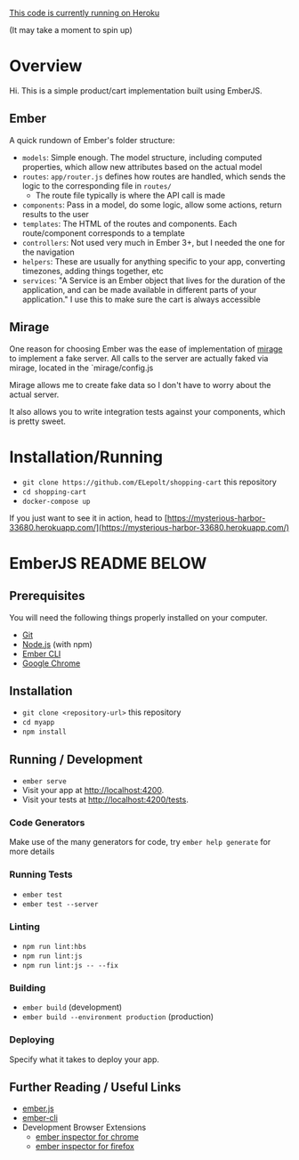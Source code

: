[This code is currently running on Heroku](https://mysterious-harbor-33680.herokuapp.com/)

(It may take a moment to spin up)

# Overview
Hi. This is a simple product/cart implementation built using EmberJS.

## Ember

A quick rundown of Ember's folder structure:

* `models`: Simple enough. The model structure, including computed properties, which allow new attributes based on the actual model
* `routes`: `app/router.js` defines how routes are handled, which sends the logic to the corresponding file in `routes/`
  * The route file typically is where the API call is made
* `components`: Pass in a model, do some logic, allow some actions, return results to the user
* `templates`: The HTML of the routes and components. Each route/component corresponds to a template
* `controllers`: Not used very much in Ember 3+, but I needed the one for the navigation
* `helpers`: These are usually for anything specific to your app, converting timezones, adding things together, etc
* `services`: "A Service is an Ember object that lives for the duration of the application, and can be made available in different parts of your application." I use this to make sure the cart is always accessible

## Mirage

One reason for choosing Ember was the ease of implementation of [mirage](https://www.ember-cli-mirage.com/docs/getting-started/what-is-mirage) to implement a fake server. All calls to the server are actually faked via mirage, located in the `mirage/config.js

Mirage allows me to create fake data so I don't have to worry about the actual server.

It also allows you to write integration tests against your components, which is pretty sweet.

# Installation/Running

* `git clone https://github.com/ELepolt/shopping-cart` this repository
* `cd shopping-cart`
* `docker-compose up`

If you just want to see it in action, head to [https://mysterious-harbor-33680.herokuapp.com/](https://mysterious-harbor-33680.herokuapp.com/)


# EmberJS README BELOW

## Prerequisites

You will need the following things properly installed on your computer.

* [Git](https://git-scm.com/)
* [Node.js](https://nodejs.org/) (with npm)
* [Ember CLI](https://ember-cli.com/)
* [Google Chrome](https://google.com/chrome/)

## Installation

* `git clone <repository-url>` this repository
* `cd myapp`
* `npm install`

## Running / Development

* `ember serve`
* Visit your app at [http://localhost:4200](http://localhost:4200).
* Visit your tests at [http://localhost:4200/tests](http://localhost:4200/tests).

### Code Generators

Make use of the many generators for code, try `ember help generate` for more details

### Running Tests

* `ember test`
* `ember test --server`

### Linting

* `npm run lint:hbs`
* `npm run lint:js`
* `npm run lint:js -- --fix`

### Building

* `ember build` (development)
* `ember build --environment production` (production)

### Deploying

Specify what it takes to deploy your app.

## Further Reading / Useful Links

* [ember.js](https://emberjs.com/)
* [ember-cli](https://ember-cli.com/)
* Development Browser Extensions
  * [ember inspector for chrome](https://chrome.google.com/webstore/detail/ember-inspector/bmdblncegkenkacieihfhpjfppoconhi)
  * [ember inspector for firefox](https://addons.mozilla.org/en-US/firefox/addon/ember-inspector/)
